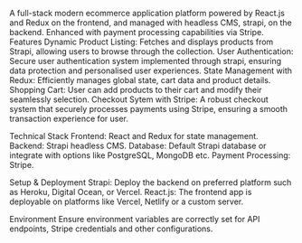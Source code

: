 A full-stack modern ecommerce application platform powered by React.js and Redux on the frontend, and managed with headless CMS, strapi, on the backend. Enhanced with payment processing capabilities via Stripe. Features Dynamic Product Listing: Fetches and displays products from Strapi, allowing users to browse through the collection. User Authentication: Secure user authentication system implemented through strapi, ensuring data protection and personalised user experiences. State Management with Redux: Efficiently manages global state, cart data and product details. Shopping Cart: User can add products to their cart and modify their seamlessly selection. Checkout Sytem with Stripe: A robust checkout system that securely processes payments using Stripe, ensuring a smooth transaction experience for user.

Technical Stack Frontend: React and Redux for state management. Backend: Strapi headless CMS. Database: Default Strapi database or integrate with options like PostgreSQL, MongoDB etc. Payment Processing: Stripe.

Setup & Deployment Strapi: Deploy the backend on preferred platform such as Heroku, Digital Ocean, or Vercel. React.js: The frontend app is deployable on platforms like Vercel, Netlify or a custom server.

Environment Ensure environment variables are correctly set for API endpoints, Stripe credentials and other configurations.